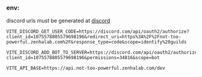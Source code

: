 ### env:

discord urls must be generated at [discord](https://discord.com/developers/applications)

```
VITE_DISCORD_GET_USER_CODE=https://discord.com/api/oauth2/authorize?client_id=1075578805579698196&redirect_uri=https%3A%2F%2Fnot-too-powerful.zenhalab.com%2F&response_type=code&scope=identify%20guilds

VITE_DISCORD_ADD_BOT_TO_SERVER=https://discord.com/api/oauth2/authorize?client_id=1075578805579698196&permissions=34816&scope=bot

VITE_API_BASE=https://api.not-too-powerful.zenhalab.com/dev
```
